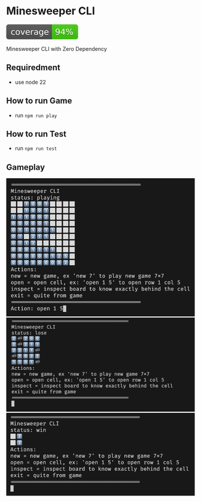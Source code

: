 # Minesweeper CLI

![coverage](.github/badges/coverage.svg)

Minesweeper CLI with Zero Dependency

## Requiredment

- use node 22

## How to run Game

- run `npm run play`

## How to run Test

- run `npm run test`

## Gameplay

![gameplay-playing](./assets//gameplay-playing.png)
![gameplay-lose](./assets//gameplay-lose.png)
![gameplay-win](./assets//gameplay-win.png)
